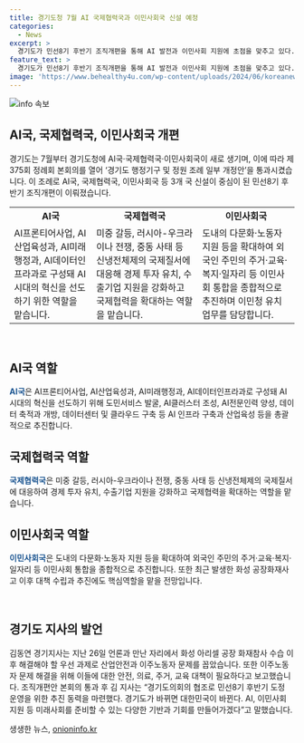 ```yaml
---
title: 경기도청 7월 AI 국제협력국과 이민사회국 신설 예정
categories:
  - News
excerpt: >
  경기도가 민선8기 후반기 조직개편을 통해 AI 발전과 이민사회 지원에 초점을 맞추고 있다. 새롭게 신설된 AI국은 AI산업육성과 데이터인프라 구축 등을 추진하며, 국제협력국은 국제질서에 대응하고 이민사회국은 다문화·노동자 지원을 강화한다. 또한, 조직개편으로 경기북부특별자치도 추진을 강화하고 미래평생교육국을 미래인재 육성을 위한 역할로 확대했다. 이로써 경기도는 미래를 대비한 기반과 기회를 만들어가고 있다. (150자)
feature_text: >
  경기도가 민선8기 후반기 조직개편을 통해 AI 발전과 이민사회 지원에 초점을 맞추고 있다. 새롭게 신설된 AI국은 AI산업육성과 데이터인프라 구축 등을 추진하며, 국제협력국은 국제질서에 대응하고 이민사회국은 다문화·노동자 지원을 강화한다. 또한, 조직개편으로 경기북부특별자치도 추진을 강화하고 미래평생교육국을 미래인재 육성을 위한 역할로 확대했다. 이로써 경기도는 미래를 대비한 기반과 기회를 만들어가고 있다. (150자)
image: 'https://www.behealthy4u.com/wp-content/uploads/2024/06/koreanews.jpg'
---
```


<p><img src="https://www.behealthy4u.com/wp-content/uploads/2024/06/koreanews.jpg" alt="info 속보" /></p>

<h2 data-ke-size="size26">AI국, 국제협력국, 이민사회국 개편</h2>

<p>경기도는 7월부터 경기도청에 AI국·국제협력국·이민사회국이 새로 생기며, 이에 따라 제375회 정례회 본회의를 열어 ‘경기도 행정기구 및 정원 조례 일부 개정안’을 통과시켰습니다. 이 조례로 AI국, 국제협력국, 이민사회국 등 3개 국 신설이 중심이 된 민선8기 후반기 조직개편이 이뤄졌습니다.</p>

<table>
  <tr>
    <td style="text-align: center; height: 17px;"><b>AI국</b></td>
    <td style="text-align: center; height: 17px;"><b>국제협력국</b></td>
    <td style="text-align: center; height: 17px;"><b>이민사회국</b></td>
  </tr>
  <tr>
    <td>AI프론티어사업, AI산업육성과, AI미래행정과, AI데이터인프라과로 구성돼 AI 시대의 혁신을 선도하기 위한 역할을 맡습니다.</td>
    <td>미중 갈등, 러시아-우크라이나 전쟁, 중동 사태 등 신냉전체제의 국제질서에 대응해 경제 투자 유치, 수출기업 지원을 강화하고 국제협력을 확대하는 역할을 맡습니다.</td>
    <td>도내의 다문화·노동자 지원 등을 확대하여 외국인 주민의 주거·교육·복지·일자리 등 이민사회 통합을 종합적으로 추진하며 이민청 유치 업무를 담당합니다.</td>
  </tr>
</table>

<p data-ke-size="size16">&nbsp;</p>

<h2 data-ke-size="size26">AI국 역할</h2>

<p><b><span style="color: #1a5490;">AI국</span></b>은 AI프론티어사업, AI산업육성과, AI미래행정과, AI데이터인프라과로 구성돼 AI 시대의 혁신을 선도하기 위해 도민서비스 발굴, AI클러스터 조성, AI전문인력 양성, 데이터 축적과 개방, 데이터센터 및 클라우드 구축 등 AI 인프라 구축과 산업육성 등을 총괄적으로 추진합니다.</p>

<h2 data-ke-size="size26">국제협력국 역할</h2>

<p><b><span style="color: #1a5490;">국제협력국</span></b>은 미중 갈등, 러시아-우크라이나 전쟁, 중동 사태 등 신냉전체제의 국제질서에 대응하여 경제 투자 유치, 수출기업 지원을 강화하고 국제협력을 확대하는 역할을 맡습니다.</p>

<h2 data-ke-size="size26">이민사회국 역할</h2>

<p><b><span style="color: #1a5490;">이민사회국</span></b>은 도내의 다문화·노동자 지원 등을 확대하여 외국인 주민의 주거·교육·복지·일자리 등 이민사회 통합을 종합적으로 추진합니다. 또한 최근 발생한 화성 공장화재사고 이후 대책 수립과 추진에도 핵심역할을 맡을 전망입니다.</p>

<p data-ke-size="size16">&nbsp;</p>

<h2 data-ke-size="size26">경기도 지사의 발언</h2>

<p>김동연 경기지사는 지난 26일 언론과 만난 자리에서 화성 아리셀 공장 화재참사 수습 이후 해결해야 할 우선 과제로 산업안전과 이주노동자 문제를 꼽았습니다. 또한 이주노동자 문제 해결을 위해 이들에 대한 안전, 의료, 주거, 교육 대책이 필요하다고 보고했습니다. 조직개편안 본회의 통과 후 김 지사는 “경기도의회의 협조로 민선8기 후반기 도정 운영을 위한 추진 동력을 마련했다. 경기도가 바뀌면 대한민국이 바뀐다. AI, 이민사회 지원 등 미래사회를 준비할 수 있는 다양한 기반과 기회를 만들어가겠다”고 말했습니다.</p>
생생한 뉴스, <a href="https://onioninfo.kr" rel="dofollow">onioninfo.kr</a>


